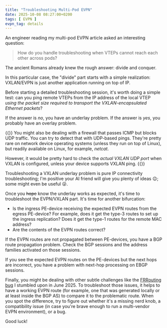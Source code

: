 ```yaml
---
title: "Troubleshooting Multi-Pod EVPN"
date: 2025-10-08 08:27:00+0200
tags: [ EVPN ]
evpn_tag: details
---
```

An engineer reading my multi-pod EVPN article asked an interesting question:

> How do you handle troubleshooting when VTEPs cannot reach each other across pods?

The ancient Romans already knew the rough answer: divide and conquer.

In this particular case, the "divide" part starts with a simple realization: VXLAN/EVPN is just another application running on top of IP.
<!--more-->
Before starting a detailed troubleshooting session, it's worth doing a simple test: can you ping remote VTEPs from the IP address of the local VTEP *using the packet size required to transport the VXLAN-encapsulated Ethernet packets*?

If the answer is *no*, you have an underlay problem. If the answer is *yes*, you probably have an overlay problem.

{{<note info>}}
You might also be dealing with a firewall that passes ICMP but blocks UDP traffic. You can try to detect that with UDP-based pings. They're pretty rare on network device operating systems (unless they run on top of Linux), but readily available on Linux, for example, *netcat*.

However, it would be pretty hard to check the *actual VXLAN UDP port* when VXLAN is configured, unless your device supports VXLAN ping.
{{</note>}}

Troubleshooting a VXLAN underlay problem is pure IP connectivity troubleshooting; I'm positive your AI friend will give you plenty of ideas 😉; some might even be useful 😜.

Once you ~~hope~~ know the underlay works as expected, it's time to troubleshoot the EVPN/VXLAN part. It's time for another bifurcation:

* Is the ingress PE-device receiving the expected EVPN routes from the egress PE-device? For example, does it get the type-3 routes to set up the ingress replication? Does it get the type-1 routes for the remote MAC address?
* Are the contents of the EVPN routes correct?

If the EVPN routes are not propagated between PE-devices, you have a BGP route propagation problem. Check the BGP sessions and the address families activated on those sessions.

If you see the expected EVPN routes on the PE-devices but the next hops are incorrect, you have a problem with next-hop processing on EBGP sessions.

Finally, you might be dealing with other subtle challenges like the [FRRouting bug](/2025/06/evpn-route-attributes-matter/) I stumbled upon in June 2025. To troubleshoot those issues, it helps to have a working EVPN route (for example, one that was generated locally or at least inside the BGP AS) to compare it to the problematic route. When you spot the difference, try to figure out whether it's a missing nerd knob, a compatibility issue (in case you're brave enough to run a multi-vendor EVPN environment), or a bug.

Good luck!
